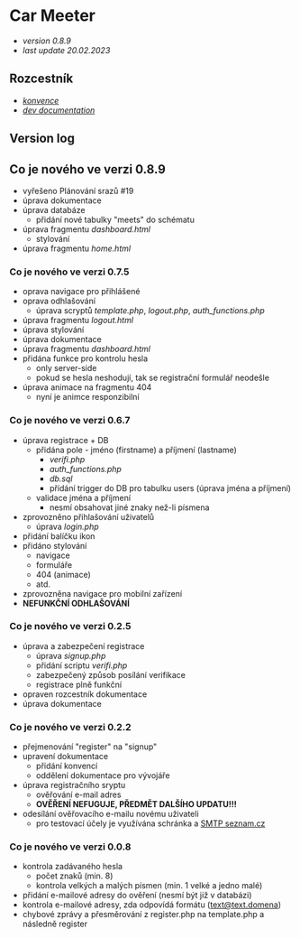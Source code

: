 # Car Meeter
- *version 0.8.9*
- *last update 20.02.2023*

## Rozcestník
- *[konvence](docs/konvence.md)*
- *[dev documentation](docs/dev.md)*

## Version log

## Co je nového ve verzi 0.8.9
- vyřešeno Plánování srazů #19
- úprava dokumentace
- úprava databáze
    - přidání nové tabulky "meets" do schématu
- úprava fragmentu *dashboard.html*
    - stylování
- úprava fragmentu *home.html*

### Co je nového ve verzi 0.7.5
- oprava navigace pro přihlášené
- oprava odhlašování
    - úprava scryptů *template.php*, *logout.php*, *auth_functions.php*
- úprava fragmentu *logout.html*
- úprava stylování
- úprava dokumentace
- úprava fragmentu *dashboard.html*
- přidána funkce pro kontrolu hesla
    - only server-side
    - pokud se hesla neshodují, tak se registrační formulář neodešle
- úprava animace na fragmentu 404
    - nyní je animce responzibilní

### Co je nového ve verzi 0.6.7
- úprava registrace + DB
    - přidána pole - jméno (firstname) a příjmení (lastname)
        - *verifi.php*
        - *auth_functions.php*
        - *db.sql*
        - přídání trigger do DB pro tabulku users (úprava jména a příjmení)
    - validace jména a příjmení
        - nesmí obsahovat jiné znaky než-li písmena
- zprovozněno přihlašování uživatelů
    - úprava *login.php*
- přidání balíčku ikon
- přidáno stylování
    - navigace
    - formuláře
    - 404 (animace)
    - atd.
- zprovozněna navigace pro mobilní zařízení
- **NEFUNKČNÍ ODHLAŠOVÁNÍ**

### Co je nového ve verzi 0.2.5
- úprava a zabezpečení registrace
    - úprava *signup.php*
    - přidání scriptu *verifi.php*
    - zabezpečený způsob posílání verifikace
    - registrace plně funkční
- opraven rozcestník dokumentace
- úprava dokumentace

### Co je nového ve verzi 0.2.2
- přejmenování "register" na "signup"
- upravení dokumentace
    - přidání konvencí
    - oddělení dokumentace pro vývojáře
- úprava registračního sryptu
    - ověřování e-mail adres
    - **OVĚŘENÍ NEFUGUJE, PŘEDMĚT DALŠÍHO UPDATU!!!**
- odesílání ověřovacího e-mailu novému uživateli
    - pro testovací účely je využívána schránka a [SMTP seznam.cz](https://napoveda.seznam.cz/cz/imap-pop3-smtp/)

### Co je nového ve verzi 0.0.8
- kontrola zadávaného hesla
    - počet znaků (min. 8)
    - kontrola velkých a malých písmen (min. 1 velké a jedno malé)
- přidání e-mailové adresy do ověření (nesmí být již v databázi)
- kontrola e-mailové adresy, zda odpovídá formátu (text@text.domena)
- chybové zprávy a přesměrování z register.php na template.php a následně register